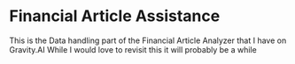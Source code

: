 # Financial Article Assistance
This is the Data handling part of the Financial Article Analyzer that I have on Gravity.AI
While I would love to revisit this it will probably be a while
